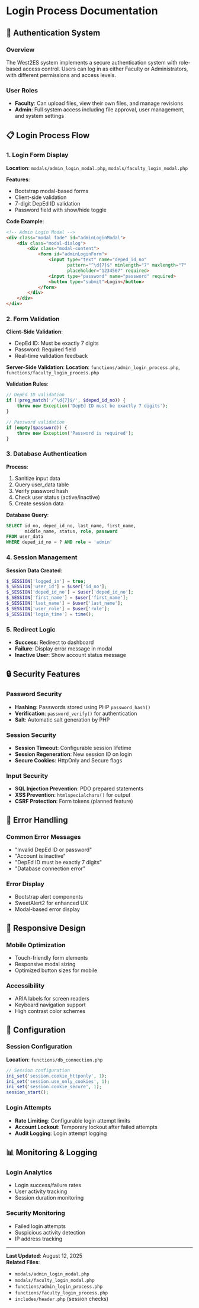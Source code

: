 # Login Process Documentation

## 🔐 Authentication System

### Overview
The West2ES system implements a secure authentication system with role-based access control. Users can log in as either Faculty or Administrators, with different permissions and access levels.

### User Roles
- **Faculty**: Can upload files, view their own files, and manage revisions
- **Admin**: Full system access including file approval, user management, and system settings

## 📋 Login Process Flow

### 1. Login Form Display
**Location**: `modals/admin_login_modal.php`, `modals/faculty_login_modal.php`

**Features**:
- Bootstrap modal-based forms
- Client-side validation
- 7-digit DepEd ID validation
- Password field with show/hide toggle

**Code Example**:
```html
<!-- Admin Login Modal -->
<div class="modal fade" id="adminLoginModal">
    <div class="modal-dialog">
        <div class="modal-content">
            <form id="adminLoginForm">
                <input type="text" name="deped_id_no" 
                       pattern="^\d{7}$" minlength="7" maxlength="7" 
                       placeholder="1234567" required>
                <input type="password" name="password" required>
                <button type="submit">Login</button>
            </form>
        </div>
    </div>
</div>
```

### 2. Form Validation
**Client-Side Validation**:
- DepEd ID: Must be exactly 7 digits
- Password: Required field
- Real-time validation feedback

**Server-Side Validation**:
**Location**: `functions/admin_login_process.php`, `functions/faculty_login_process.php`

**Validation Rules**:
```php
// DepEd ID validation
if (!preg_match('/^\d{7}$/', $deped_id_no)) {
    throw new Exception('DepEd ID must be exactly 7 digits');
}

// Password validation
if (empty($password)) {
    throw new Exception('Password is required');
}
```

### 3. Database Authentication
**Process**:
1. Sanitize input data
2. Query user_data table
3. Verify password hash
4. Check user status (active/inactive)
5. Create session data

**Database Query**:
```sql
SELECT id_no, deped_id_no, last_name, first_name, 
       middle_name, status, role, password 
FROM user_data 
WHERE deped_id_no = ? AND role = 'admin'
```

### 4. Session Management
**Session Data Created**:
```php
$_SESSION['logged_in'] = true;
$_SESSION['user_id'] = $user['id_no'];
$_SESSION['deped_id_no'] = $user['deped_id_no'];
$_SESSION['first_name'] = $user['first_name'];
$_SESSION['last_name'] = $user['last_name'];
$_SESSION['user_role'] = $user['role'];
$_SESSION['login_time'] = time();
```

### 5. Redirect Logic
- **Success**: Redirect to dashboard
- **Failure**: Display error message in modal
- **Inactive User**: Show account status message

## 🔒 Security Features

### Password Security
- **Hashing**: Passwords stored using PHP `password_hash()`
- **Verification**: `password_verify()` for authentication
- **Salt**: Automatic salt generation by PHP

### Session Security
- **Session Timeout**: Configurable session lifetime
- **Session Regeneration**: New session ID on login
- **Secure Cookies**: HttpOnly and Secure flags

### Input Security
- **SQL Injection Prevention**: PDO prepared statements
- **XSS Prevention**: `htmlspecialchars()` for output
- **CSRF Protection**: Form tokens (planned feature)

## 🚨 Error Handling

### Common Error Messages
- "Invalid DepEd ID or password"
- "Account is inactive"
- "DepEd ID must be exactly 7 digits"
- "Database connection error"

### Error Display
- Bootstrap alert components
- SweetAlert2 for enhanced UX
- Modal-based error display

## 📱 Responsive Design

### Mobile Optimization
- Touch-friendly form elements
- Responsive modal sizing
- Optimized button sizes for mobile

### Accessibility
- ARIA labels for screen readers
- Keyboard navigation support
- High contrast color schemes

## 🔧 Configuration

### Session Configuration
**Location**: `functions/db_connection.php`

```php
// Session configuration
ini_set('session.cookie_httponly', 1);
ini_set('session.use_only_cookies', 1);
ini_set('session.cookie_secure', 1);
session_start();
```

### Login Attempts
- **Rate Limiting**: Configurable login attempt limits
- **Account Lockout**: Temporary lockout after failed attempts
- **Audit Logging**: Login attempt logging

## 📊 Monitoring & Logging

### Login Analytics
- Login success/failure rates
- User activity tracking
- Session duration monitoring

### Security Monitoring
- Failed login attempts
- Suspicious activity detection
- IP address tracking

---

**Last Updated**: August 12, 2025  
**Related Files**: 
- `modals/admin_login_modal.php`
- `modals/faculty_login_modal.php`
- `functions/admin_login_process.php`
- `functions/faculty_login_process.php`
- `includes/header.php` (session checks)
